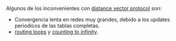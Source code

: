 Algunos  de los inconvenientes con [distance vector protocol](distance%20vector%20protocol.md)  son:
- Convergencia lenta en redes muy grandes, debido a los updates periodicos de las tablas completas. 
- [routing loops](routing%20loops.md) y [counting to infinity](counting%20to%20infinity.md).

